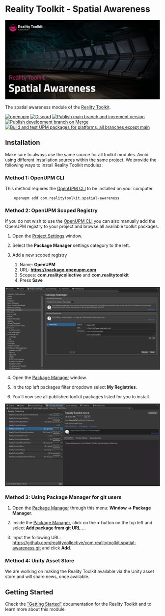 # Reality Toolkit - Spatial Awareness

![com.realitytoolkit.spatial-awareness](https://github.com/realitycollective/realitycollective.logo/blob/main/RealityToolkit/RepoBanners/com.realitytoolkit.spatial-awareness.png?raw=true)

The spatial awareness module of the [Reality Toolkit](https://www.realitytoolkit.io/).

[![openupm](https://img.shields.io/npm/v/com.realitytoolkit.spatial-awareness?label=openupm&registry_uri=https://package.openupm.com)](https://openupm.com/packages/com.realitytoolkit.spatial-awareness/) [![Discord](https://img.shields.io/discord/597064584980987924.svg?label=&logo=discord&logoColor=ffffff&color=7389D8&labelColor=6A7EC2)](https://discord.gg/hF7TtRCFmB)
[![Publish main branch and increment version](https://github.com/realitycollective/com.realitytoolkit.spatial-awareness/actions/workflows/main-publish.yml/badge.svg)](https://github.com/realitycollective/com.realitytoolkit.spatial-awareness/actions/workflows/main-publish.yml)
[![Publish development branch on Merge](https://github.com/realitycollective/com.realitytoolkit.spatial-awareness/actions/workflows/development-publish.yml/badge.svg)](https://github.com/realitycollective/com.realitytoolkit.spatial-awareness/actions/workflows/development-publish.yml)
[![Build and test UPM packages for platforms, all branches except main](https://github.com/realitycollective/com.realitytoolkit.spatial-awareness/actions/workflows/development-buildandtestupmrelease.yml/badge.svg)](https://github.com/realitycollective/com.realitytoolkit.spatial-awareness/actions/workflows/development-buildandtestupmrelease.yml)

## Installation

Make sure to always use the same source for all toolkit modules. Avoid using different installation sources within the same project. We provide the following ways to install Reality Toolkit modules:

### Method 1: OpenUPM CLI

This method requires the [OpenUPM CLI](https://openupm.com/#get-started-with-cli-optional) to be installed on your computer.

```text
    openupm add com.realitytoolkit.spatial-awareness
```

### Method 2: OpenUPM Scoped Registry

If you do not wish to use the [OpenUPM CLI](https://openupm.com/#get-started-with-cli-optional) you can also manually add the OpenUPM registry to your project and browse all available toolkit packages.

1. Open the [Project Settings](https://docs.unity3d.com/Manual/comp-ManagerGroup.html) window.
   
2. Select the **Package Manager** settings category to the left.
   
3. Add a new scoped registry
   1. Name: **OpenUPM**
   2. URL: **https://package.openupm.com**
   3. Scopes: **com.realitycollective** and **com.realitytoolkit**
   4. Press **Save** 

![Add Scoped Registry](https://github.com/realitycollective/realitycollective.logo/blob/main/RealityToolkit/ReadmeAssets/add-scoped-registry.png?raw=true)

4. Open the [Package Manager](https://docs.unity3d.com/Manual/Packages.html) window.
   
5. In the top left packages filter dropdown select **My Registries**.
   
6. You'll now see all published toolkit packages listed for you to install.

![Add Scoped Registry](https://github.com/realitycollective/realitycollective.logo/blob/main/RealityToolkit/ReadmeAssets/package-manager-registry.png?raw=true)

### Method 3: Using Package Manager for git users

1. Open the [Package Manager](https://docs.unity3d.com/Manual/Packages.html) through this menu: **Window -> Package Manager**.

2. Inside the [Package Manager](https://docs.unity3d.com/Manual/Packages.html), click on the **+** button on the top left and select **Add package from git URL...**.

3. Input the following URL: https://github.com/realitycollective/com.realitytoolkit.spatial-awareness.git and click **Add**.

### Method 4: Unity Asset Store

We are working on making the Reality Toolkit available via the Unity asset store and will share news, once available.

## Getting Started

Check the ["Getting Started"](https://www.realitytoolkit.io/) documentation for the Reality Toolkit and to learn more about this module.
